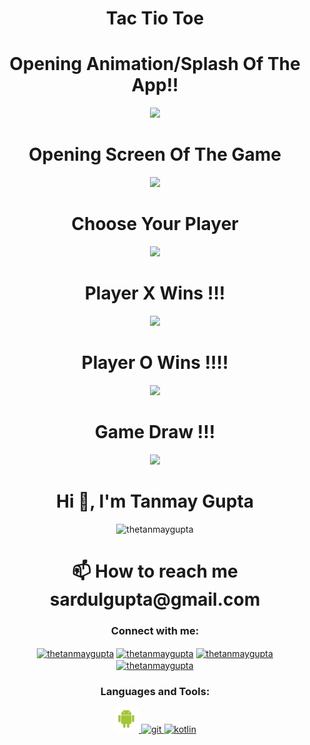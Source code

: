 <h1 align="center"> Tac Tio Toe </h1>

<h1 align="center"> Opening Animation/Splash Of The App!! </h1>
<p align="center"> <img src = https://user-images.githubusercontent.com/29389563/121767675-5dca0700-cb77-11eb-8dcf-733f19f4a7ed.png width="350" /> </p>

<h1 align="center"> Opening Screen Of The Game </h1>
<p align="center"> <img src = https://user-images.githubusercontent.com/29389563/121767939-15abe400-cb79-11eb-82c0-2998ac3e5f89.png width="350" /> </p>

<h1 align="center"> Choose Your Player </h1>
<p align="center"> <img src =https://user-images.githubusercontent.com/29389563/121768095-cb773280-cb79-11eb-9f52-19fff2ced23e.png width="350" /> </p>

<h1 align="center"> Player X Wins !!! </h1>
<p align="center"> <img src = https://user-images.githubusercontent.com/29389563/121768117-f5c8f000-cb79-11eb-97ac-5cee2615321b.png width="350" /> </p>

<h1 align="center"> Player O Wins !!!! </h1>
<p align="center"> <img src = https://user-images.githubusercontent.com/29389563/121768132-1e50ea00-cb7a-11eb-87e0-7265f5d808b7.png width="350" /> </p>

<h1 align="center"> Game Draw !!! </h1>
<p align="center"> <img src = https://user-images.githubusercontent.com/29389563/121768150-3a548b80-cb7a-11eb-9030-e082e1dccf81.png width="350" /> </p>



<h1 align="center">Hi 👋, I'm Tanmay Gupta</h1>
<p align="center"> <img src="https://komarev.com/ghpvc/?username=thetanmaygupta&label=Profile%20views&color=0e75b6&style=flat" alt="thetanmaygupta" /> </p>

<h1 align="center"> 📫 How to reach me sardulgupta@gmail.com </h1>

<h3 align="center">Connect with me:</h3>
<p align="center">
<a href="https://twitter.com/thetanmaygupta" target="blank"><img align="center" src="https://raw.githubusercontent.com/rahuldkjain/github-profile-readme-generator/master/src/images/icons/Social/twitter.svg" alt="thetanmaygupta" height="30" width="40" /></a>
<a href="https://linkedin.com/in/thetanmaygupta" target="blank"><img align="center" src="https://raw.githubusercontent.com/rahuldkjain/github-profile-readme-generator/master/src/images/icons/Social/linked-in-alt.svg" alt="thetanmaygupta" height="30" width="40" /></a>
<a href="https://fb.com/thetanmaygupta" target="blank"><img align="center" src="https://raw.githubusercontent.com/rahuldkjain/github-profile-readme-generator/master/src/images/icons/Social/facebook.svg" alt="thetanmaygupta" height="30" width="40" /></a>
<a href="https://instagram.com/thetanmaygupta" target="blank"><img align="center" src="https://raw.githubusercontent.com/rahuldkjain/github-profile-readme-generator/master/src/images/icons/Social/instagram.svg" alt="thetanmaygupta" height="30" width="40" /></a>
</p>

<h3 align="center">Languages and Tools:</h3>
<p align="center"> <a href="https://developer.android.com" target="_blank"> <img src="https://raw.githubusercontent.com/devicons/devicon/master/icons/android/android-original-wordmark.svg" alt="android" width="40" height="40"/> </a> <a href="https://git-scm.com/" target="_blank"> <img src="https://www.vectorlogo.zone/logos/git-scm/git-scm-icon.svg" alt="git" width="40" height="40"/> </a> <a href="https://kotlinlang.org" target="_blank"> <img src="https://www.vectorlogo.zone/logos/kotlinlang/kotlinlang-icon.svg" alt="kotlin" width="40" height="40"/> </a> </p>

